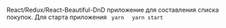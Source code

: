 React/Redux/React-Beautiful-DnD приложение для составления списка покупок. 
Для старта приложения 
<code> yarn </code>
<code> yarn start </code>
